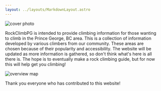 ```yaml
---
layout: ../layouts/MarkdownLayout.astro
---
```


![cover photo](/images/cover-photo.jpeg)

RockClimbPG is intended to provide climbing information for those wanting
to climb in the Prince George, BC area. This is a collection of information developed by various climbers from our community. These areas are chosen because of their popularity and accessibility. The website will be updated as more information is gathered, so don't think what's here is all there is. The hope is to eventually make a rock climbing guide, but for now this will help get you climbing!

![overview map](/images/Overview-Map_1.png)

Thank you everyone who has contributed to this website!
